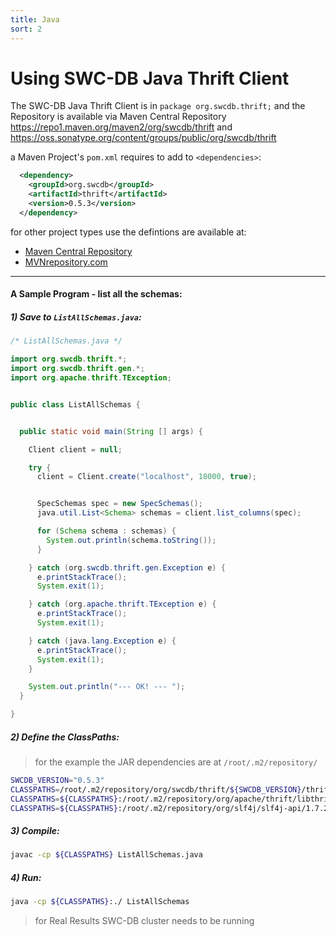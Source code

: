 ```yaml
---
title: Java
sort: 2
---
```



# Using SWC-DB Java Thrift Client
The SWC-DB Java Thrift Client is in `package org.swcdb.thrift;` and the Repository is available via Maven Central Repository https://repo1.maven.org/maven2/org/swcdb/thrift and https://oss.sonatype.org/content/groups/public/org/swcdb/thrift

a Maven Project's `pom.xml` requires to add to `<dependencies>`:
```xml
  <dependency>
    <groupId>org.swcdb</groupId>
    <artifactId>thrift</artifactId>
    <version>0.5.3</version>
  </dependency>
```
for other project types use the defintions are available at:
* [Maven Central Repository](https://search.maven.org/artifact/org.swcdb/thrift)
* [MVNrepository.com](https://mvnrepository.com/artifact/org.swcdb/thrift/)


***


#### A Sample Program - list all the schemas:
##### 1) Save to `ListAllSchemas.java`:
```java
/* ListAllSchemas.java */

import org.swcdb.thrift.*;
import org.swcdb.thrift.gen.*;
import org.apache.thrift.TException;


public class ListAllSchemas {


  public static void main(String [] args) {

    Client client = null;

    try {
      client = Client.create("localhost", 18000, true);


      SpecSchemas spec = new SpecSchemas();
      java.util.List<Schema> schemas = client.list_columns(spec);

      for (Schema schema : schemas) {
        System.out.println(schema.toString());
      }

    } catch (org.swcdb.thrift.gen.Exception e) {
      e.printStackTrace();
      System.exit(1);

    } catch (org.apache.thrift.TException e) {
      e.printStackTrace();
      System.exit(1);

    } catch (java.lang.Exception e) {
      e.printStackTrace();
      System.exit(1);
    }

    System.out.println("--- OK! --- ");
  }

}
```


##### 2) Define the ClassPaths:
> for the example the JAR dependencies are at `/root/.m2/repository/`
```bash
SWCDB_VERSION="0.5.3"
CLASSPATHS=/root/.m2/repository/org/swcdb/thrift/${SWCDB_VERSION}/thrift-${SWCDB_VERSION}.jar;
CLASSPATHS=${CLASSPATHS}:/root/.m2/repository/org/apache/thrift/libthrift/0.14.0/libthrift-0.14.0.jar;
CLASSPATHS=${CLASSPATHS}:/root/.m2/repository/org/slf4j/slf4j-api/1.7.28/slf4j-api-1.7.28.jar;
```


##### 3) Compile:
```bash
javac -cp ${CLASSPATHS} ListAllSchemas.java
```


##### 4) Run:
```bash
java -cp ${CLASSPATHS}:./ ListAllSchemas
```
> for Real Results SWC-DB cluster needs to be running

